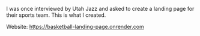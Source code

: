 I was once interviewed by Utah Jazz and asked to create a landing page for their sports team. This is what I created.

Website: https://basketball-landing-page.onrender.com
